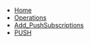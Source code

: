 <!-- docs/Add_PushSubscriptions/_sidebar.md -->

* [Home](/)
* [Operations](/op/)
* [Add_PushSubscriptions](/op/Add_PushSubscriptions/)
* [PUSH](/push/)